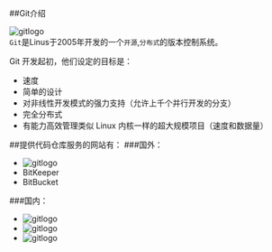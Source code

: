 ##Git介绍

![gitlogo](https://github.com/zaifeng/gitstudy/blob/master/images/git.png)<br />
`Git`是Linus于2005年开发的一个`开源`,`分布式`的版本控制系统。

Git 开发起初，他们设定的目标是：<br />
* 速度 
* 简单的设计 
* 对非线性开发模式的强力支持（允许上千个并行开发的分支） 
* 完全分布式 
* 有能力高效管理类似 Linux 内核一样的超大规模项目（速度和数据量）

##提供代码仓库服务的网站有：
###国外：
* ![gitlogo](https://github.com/zaifeng/gitstudy/blob/master/images/github.jpg)<br />
* BitKeeper
* BitBucket

###国内：
* ![gitlogo](https://github.com/zaifeng/gitstudy/blob/master/images/osc_logo.gif)<br />
* ![gitlogo](https://github.com/zaifeng/gitstudy/blob/master/images/taoCode.png)<br />
* ![gitlogo](https://github.com/zaifeng/gitstudy/blob/master/images/Codding.png)<br />
